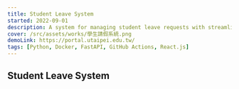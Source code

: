```yaml
---
title: Student Leave System
started: 2022-09-01
description: A system for managing student leave requests with streamlined approval workflow
cover: /src/assets/works/學生請假系統.png
demoLink: https://portal.utaipei.edu.tw/
tags: [Python, Docker, FastAPI, GitHub Actions, React.js]
---
```


## Student Leave System
